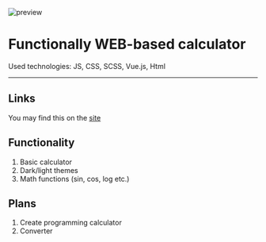 ![preview](https://calc.ivanvit.ru/img/preview.png)
# Functionally WEB-based calculator
Used technologies: JS, CSS, SCSS, Vue.js, Html

---

## Links
You may find this on the [site](https://calc.ivanvit.ru)

## Functionality
1. Basic calculator
2. Dark/light themes
3. Math functions (sin, cos, log etc.)

## Plans
1. Create programming calculator
2. Converter
